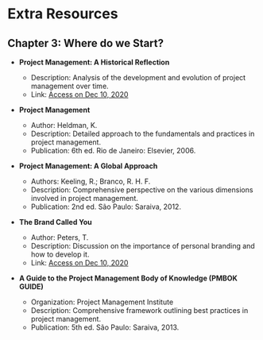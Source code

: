 # Extra Resources

## Chapter 3: Where do we Start?

- **Project Management: A Historical Reflection**
    - Description: Analysis of the development and evolution of project management over time.
    - Link: [Access on Dec 10, 2020](https://bit.ly/365At1b)


- **Project Management**
    - Author: Heldman, K.
    - Description: Detailed approach to the fundamentals and practices in project management.
    - Publication: 6th ed. Rio de Janeiro: Elsevier, 2006.


- **Project Management: A Global Approach**
    - Authors: Keeling, R.; Branco, R. H. F.
    - Description: Comprehensive perspective on the various dimensions involved in project management.
    - Publication: 2nd ed. São Paulo: Saraiva, 2012.


- **The Brand Called You**
    - Author: Peters, T.
    - Description: Discussion on the importance of personal branding and how to develop it.
    - Link: [Access on Dec 10, 2020](https://bit.ly/387jg7H)


- **A Guide to the Project Management Body of Knowledge (PMBOK GUIDE)**
    - Organization: Project Management Institute
    - Description: Comprehensive framework outlining best practices in project management.
    - Publication: 5th ed. São Paulo: Saraiva, 2013.
